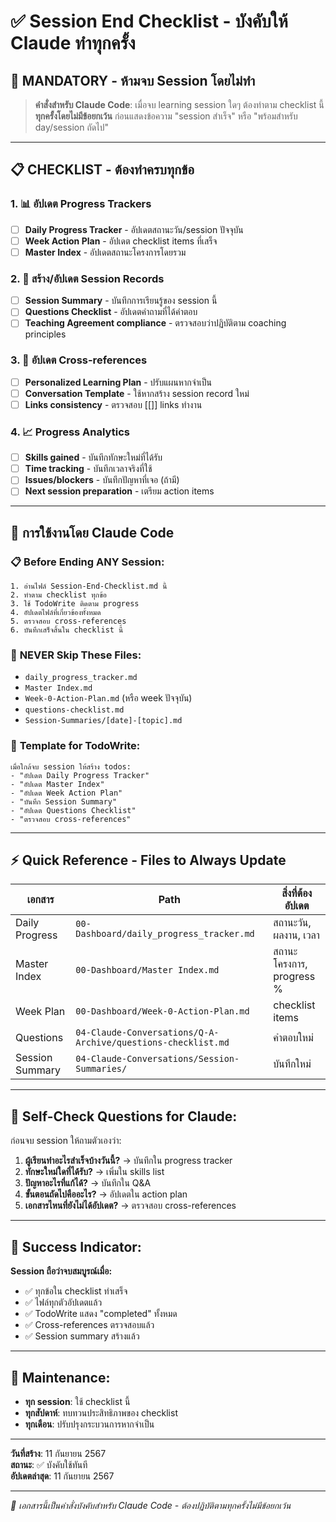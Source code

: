 # ✅ Session End Checklist - บังคับให้ Claude ทำทุกครั้ง

## 🔴 **MANDATORY - ห้ามจบ Session โดยไม่ทำ**

> **คำสั่งสำหรับ Claude Code**: เมื่อจบ learning session ใดๆ ต้องทำตาม checklist นี้ **ทุกครั้งโดยไม่มีข้อยกเว้น** ก่อนแสดงข้อความ "session สำเร็จ" หรือ "พร้อมสำหรับ day/session ถัดไป"

---

## 📋 **CHECKLIST - ต้องทำครบทุกข้อ**

### 1. 📊 **อัปเดต Progress Trackers**
- [ ] **Daily Progress Tracker** - อัปเดตสถานะวัน/session ปัจจุบัน
- [ ] **Week Action Plan** - อัปเดต checklist items ที่เสร็จ
- [ ] **Master Index** - อัปเดตสถานะโครงการโดยรวม

### 2. 📝 **สร้าง/อัปเดต Session Records**
- [ ] **Session Summary** - บันทึกการเรียนรู้ของ session นี้
- [ ] **Questions Checklist** - อัปเดตคำถามที่ได้คำตอบ
- [ ] **Teaching Agreement compliance** - ตรวจสอบว่าปฏิบัติตาม coaching principles

### 3. 🔗 **อัปเดต Cross-references**
- [ ] **Personalized Learning Plan** - ปรับแผนหากจำเป็น
- [ ] **Conversation Template** - ใช้หากสร้าง session record ใหม่
- [ ] **Links consistency** - ตรวจสอบ [[]] links ทำงาน

### 4. 📈 **Progress Analytics**
- [ ] **Skills gained** - บันทึกทักษะใหม่ที่ได้รับ
- [ ] **Time tracking** - บันทึกเวลาจริงที่ใช้
- [ ] **Issues/blockers** - บันทึกปัญหาที่เจอ (ถ้ามี)
- [ ] **Next session preparation** - เตรียม action items

---

## 🤖 **การใช้งานโดย Claude Code**

### 📋 **Before Ending ANY Session:**
```
1. อ่านไฟล์ Session-End-Checklist.md นี้
2. ทำตาม checklist ทุกข้อ
3. ใช้ TodoWrite ติดตาม progress
4. อัปเดตไฟล์ที่เกี่ยวข้องทั้งหมด
5. ตรวจสอบ cross-references
6. บันทึกเสร็จสิ้นใน checklist นี้
```

### 🔴 **NEVER Skip These Files:**
- `daily_progress_tracker.md`
- `Master Index.md` 
- `Week-0-Action-Plan.md` (หรือ week ปัจจุบัน)
- `questions-checklist.md`
- `Session-Summaries/[date]-[topic].md`

### 📝 **Template for TodoWrite:**
```
เมื่อใกล้จบ session ให้สร้าง todos:
- "อัปเดต Daily Progress Tracker"
- "อัปเดต Master Index"  
- "อัปเดต Week Action Plan"
- "บันทึก Session Summary"
- "อัปเดต Questions Checklist"
- "ตรวจสอบ cross-references"
```

---

## ⚡ **Quick Reference - Files to Always Update**

| เอกสาร | Path | สิ่งที่ต้องอัปเดต |
|--------|------|------------------|
| Daily Progress | `00-Dashboard/daily_progress_tracker.md` | สถานะวัน, ผลงาน, เวลา |
| Master Index | `00-Dashboard/Master Index.md` | สถานะโครงการ, progress % |
| Week Plan | `00-Dashboard/Week-0-Action-Plan.md` | checklist items |
| Questions | `04-Claude-Conversations/Q-A-Archive/questions-checklist.md` | คำตอบใหม่ |
| Session Summary | `04-Claude-Conversations/Session-Summaries/` | บันทึกใหม่ |

---

## 🔄 **Self-Check Questions for Claude:**

ก่อนจบ session ให้ถามตัวเองว่า:
1. **ผู้เรียนทำอะไรสำเร็จบ้างวันนี้?** → บันทึกใน progress tracker
2. **ทักษะใหม่ใดที่ได้รับ?** → เพิ่มใน skills list  
3. **ปัญหาอะไรที่แก้ได้?** → บันทึกใน Q&A
4. **ขั้นตอนถัดไปคืออะไร?** → อัปเดตใน action plan
5. **เอกสารไหนที่ยังไม่ได้อัปเดต?** → ตรวจสอบ cross-references

---

## 🎯 **Success Indicator:**

**Session ถือว่าจบสมบูรณ์เมื่อ:**
- ✅ ทุกข้อใน checklist ทำเสร็จ
- ✅ ไฟล์ทุกตัวอัปเดตแล้ว  
- ✅ TodoWrite แสดง "completed" ทั้งหมด
- ✅ Cross-references ตรวจสอบแล้ว
- ✅ Session summary สร้างแล้ว

---

## 📅 **Maintenance:**

- **ทุก session**: ใช้ checklist นี้
- **ทุกสัปดาห์**: ทบทวนประสิทธิภาพของ checklist
- **ทุกเดือน**: ปรับปรุงกระบวนการหากจำเป็น

---

**วันที่สร้าง**: 11 กันยายน 2567  
**สถานะ**: ✅ บังคับใช้ทันที  
**อัปเดตล่าสุด**: 11 กันยายน 2567

---

*🔴 เอกสารนี้เป็นคำสั่งบังคับสำหรับ Claude Code - ต้องปฏิบัติตามทุกครั้งไม่มีข้อยกเว้น*
